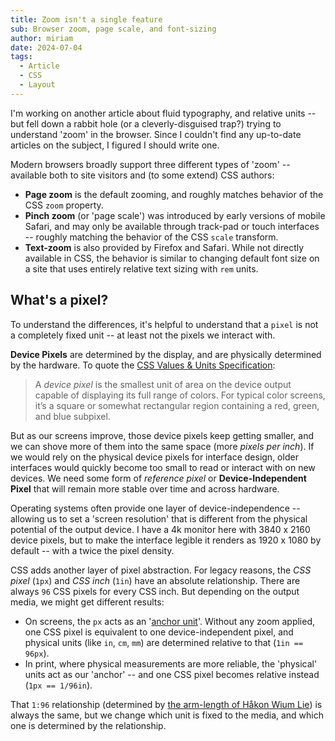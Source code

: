 ```yaml
---
title: Zoom isn't a single feature
sub: Browser zoom, page scale, and font-sizing
author: miriam
date: 2024-07-04
tags:
  - Article
  - CSS
  - Layout
---
```


I'm working on another article
about fluid typography,
and relative units --
but fell down a rabbit hole
(or a cleverly-disguised trap?)
trying to understand 'zoom' in the browser.
Since I couldn't find any up-to-date articles
on the subject,
I figured I should write one.

Modern browsers
broadly support three different
types of 'zoom' --
available both to site visitors
and (to some extend) CSS authors:

- **Page zoom**
  is the default zooming,
  and roughly matches behavior of
  the CSS `zoom` property.
- **Pinch zoom** (or 'page scale')
  was introduced by early versions of mobile Safari,
  and may only be available through
  track-pad or touch interfaces --
  roughly matching the behavior of
  the CSS `scale` transform.
- **Text-zoom** is also provided
  by Firefox and Safari.
  While not directly available in CSS,
  the behavior is similar
  to changing default font size
  on a site that uses entirely
  relative text sizing with `rem` units.

## What's a pixel?

To understand the differences,
it's helpful to understand
that a `pixel` is not a completely fixed unit --
at least not the pixels we interact with.

**Device Pixels** are determined by the display,
and are physically determined by the hardware.
To quote the [CSS Values & Units Specification](https://drafts.csswg.org/css-values/#device-pixel):

> A _device pixel_
> is the smallest unit of area on the device output
> capable of displaying its full range of colors.
> For typical color screens,
> it’s a square or somewhat rectangular region
> containing a red, green, and blue subpixel.

But as our screens improve,
those device pixels keep getting smaller,
and we can shove more of them into the same space
(more _pixels per inch_).
If we would rely on the physical device pixels
for interface design,
older interfaces would quickly become
too small to read or interact with on new devices.
We need some form of _reference pixel_ or
**Device-Independent Pixel** that will remain more stable
over time and across hardware.

Operating systems often provide one
layer of device-independence --
allowing us to set a 'screen resolution'
that is different from the physical potential
of the output device.
I have a 4k monitor here
with 3840 x 2160 device pixels,
but to make the interface legible
it renders as 1920 x 1080 by default --
with a twice the pixel density.

CSS adds another layer of pixel abstraction.
For legacy reasons,
the _CSS pixel_ (`1px`) and _CSS inch_ (`1in`)
have an absolute relationship.
There are always `96` CSS pixels for every CSS inch.
But depending on the output media,
we might get different results:

- On screens,
  the `px` acts as an '[anchor unit](https://drafts.csswg.org/css-values/#anchor-unit)'.
  Without any zoom applied,
  one CSS pixel is equivalent to one device-independent pixel,
  and physical units (like `in`, `cm`, `mm`)
  are determined relative to that (`1in == 96px`).
- In print,
  where physical measurements are more reliable,
  the 'physical' units act as our 'anchor' --
  and one CSS pixel becomes relative instead
  (`1px == 1/96in`).

That `1:96` relationship
(determined by
[the arm-length of Håkon Wium Lie](https://drafts.csswg.org/css-values/#reference-pixel))
is always the same,
but we change which unit is fixed to the media,
and which one is determined by the relationship.

